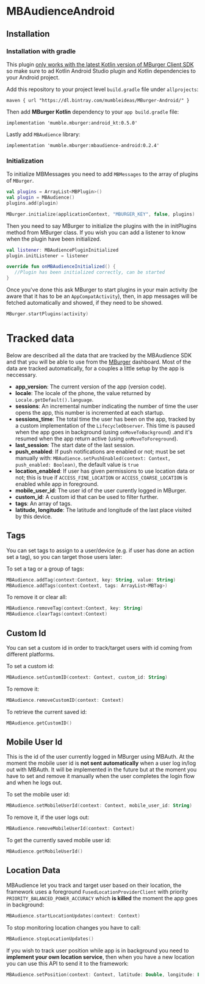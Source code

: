 # MBAudienceAndroid

## Installation

### Installation with gradle

This plugin <u>only works with the latest Kotlin version of MBurger Client SDK</u> so make sure to ad Kotlin Android Studio plugin and Kotlin dependencies to your Android project.

Add this repository to your project level `build.gradle` file under `allprojects`:

```
maven { url "https://dl.bintray.com/mumbleideas/MBurger-Android/" }
```

Then add **MBurger Kotlin** dependency to your `app build.gradle` file:

```
implementation 'mumble.mburger:android_kt:0.5.0'
```

Lastly add `MBAudience` library:

```
implementation 'mumble.mburger:mbaudience-android:0.2.4'
```



### Initialization

To initialize MBMessages you need to add `MBMessages` to the array of plugins of `MBurger`.

```kotlin
val plugins = ArrayList<MBPlugin>()
val plugin = MBAudience()
plugins.add(plugin)

MBurger.initialize(applicationContext, "MBURGER_KEY", false, plugins)
```

Then you need to say MBurger to initialize the plugins with the in initPlugins method from MBurger class. If you wish you can add a listener to know when the plugin have been initialized.

```kotlin
val listener: MBAudiencePluginInitialized
plugin.initListener = listener

override fun onMBAudienceInitialized() {
   //Plugin has been initialized correctly, can be started
}
```

Once you've done this ask MBurger to start plugins in your main activity (be aware that it has to be an `AppCompatActivity`), then, in app messages will be fetched automatically and showed, if they need to be showed.

```kotlin
MBurger.startPlugins(activity)
```



# Tracked data

Below are described all the data that are tracked by the MBAudience SDK and that you will be able to use from the [MBurger](https://mburger.cloud/) dashboard. Most of the data are tracked automatically, for a couples a little setup by the app is neccessary.

- **app_version**: The current version of the app (version code).
- **locale**: The locale of the phone, the value returned by `Locale.getDefault().language`.
- **sessions**: An incremental number indicating the number of time the user opens the app, this number is incremented at each startup.
- **sessions_time**: The total time the user has been on the app, tracked by a custom implementation of the `LifecycleObserver`. This time is paused when the app goes in background (using `onMoveToBackground`) .and it's resumed when the app return active (using `onMoveToForeground`).
- **last_session**: The start date of the last session.
- **push_enabled**: If push notifications are enabled or not; must be set manually with: `MBAudience.setPushEnabled(context: Context, push_enabled: Boolean)`, the default value is `true`
- **location_enabled**: If user has given permissions to use location data or not; this is true if `ACCESS_FINE_LOCATION` or `ACCESS_COARSE_LOCATION` is enabled while app in foreground.
- **mobile_user_id**: The user id of the user curently logged in MBurger.
- **custom_id**: A custom id that can be used to filter further.
- **tags**: An array of tags.
- **latitude, longitude**: The latitude and longitude of the last place visited by this device.



## Tags

You can set tags to assign to a user/device (e.g. if user has done an action set a tag), so you can target those users later:

To set a tag or a group of tags:

```kotlin
MBAudience.addTag(context:Context, key: String, value: String)
MBAudience.addTags(context:Context, tags: ArrayList<MBTag>)
```

To remove it or clear all:

```kotlin
MBAudience.removeTag(context:Context, key: String)
MBAudience.clearTags(context:Context)
```



## Custom Id

You can set a custom id in order to track/target users with id coming from different platforms.

To set a custom id:

```kotlin
MBAudience.setCustomID(context: Context, custom_id: String)
```

To remove it:

```kotlin
MBAudience.removeCustomID(context: Context)
```

To retrieve the current saved id:

```kotlin
MBAudience.getCustomID()
```



## Mobile User Id

This is the id of the user currently logged in MBurger using MBAuth. At the moment the mobile user id is **not sent automatically** when a user log in/log out with MBAuth. It will be implemented in the future but at the moment you have to set and remove it manually when the user completes the login flow and when he logs out.

To set the mobile user id:

```kotlin
MBAudience.setMobileUserId(context: Context, mobile_user_id: String)
```

To remove it, if the user logs out:

```kotlin
MBAudience.removeMobileUserId(context: Context)
```

To get the currently saved mobile user id:

```kotlin
MBAudience.getMobileUserId()
```



## Location Data

MBAudience let you track and target user based on their location, the framework uses a foreground `FusedLocationProviderClient` with priority `PRIORITY_BALANCED_POWER_ACCURACY` which **is killed** the moment the app goes in background:

```kotlin
MBAudience.startLocationUpdates(context: Context)
```

To stop monitoring location changes you have to call:

```kotlin
MBAudience.stopLocationUpdates()
```

If you wish to track user position while app is in background you need to **implement your own location service**, then when you have a new location you can use this API to send it to the framework:

```kotlin
MBAudience.setPosition(context: Context, latitude: Double, longitude: Double)
```